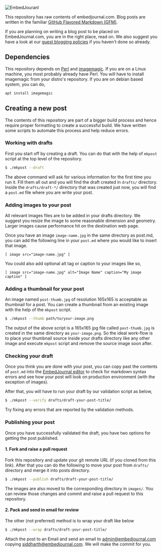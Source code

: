 ![EmbedJouranl](https://embedjournal.com/assets/images/logo/embedjournal-120px.png)

This repository has raw contents of embedjournal.com. Blog posts are written in the familiar [GitHub Flavored Markdown (GFM)](https://github.github.com/gfm/).

If you are planning on writing a blog post to be placed on EmbedJournal.com, you are in the right place, read on. We also suggest you have a look at our [guest blogging policies](https://embedjournal.com/guest-blogging/) if you haven't done so already.

## Dependencies

This repository depends on [Perl](https://www.perl.org/) and [imagemagic](https://github.com/ImageMagick/ImageMagick). If you are on a Linux machine, you most probably already have Perl. You will have to install imagemagic from your distro's repository. If you are on debian based system, you can do,

```sh
apt install imagemagic
```

## Creating a new post

The contents of this repository are part of a bigger build process and hence require proper formatting to create a successful build. We have written some scripts to automate this process and help reduce errors.

### Working with drafts

First you start off by creating a draft. You can do that with the help of `mkpost` script at the top level of the repository.

```sh
$ ./mkpost --draft
```

The above command will ask for various information for the first time you run it. Fill them all out and you will find the draft created in `drafts/` directory. Inside the `drafts/draft-*/` directory that was created just now, you will find a `post.md` file where you are write your post.

### Adding images to your post

All relevant images files are to be added in your drafts directory. We suggest you resize the image to some reasonable dimension and geometry. Larger images cause performance hit on the destination web page.

Once you have an image `image-name.jpg` in the same directory as post.md, you can add the following line in your `post.md` where you would like to insert that image.

```liquid
[ image src="image-name.jpg" ]
```

You could also add optional alt tag or caption to your images like so,

```liquid
[ image src="image-name.jpg" alt="Image Name" caption="My image caption" ]
```

### Adding a thumbnail for your post

An image named `post-thumb.jpg` of resolution 165x165 is acceptable as thumbnail for a post. You can create a thumbnail from an existing image with the help of the `mkpost` script.

```sh
$ ./mkpost --thumb path/to/your-image.png
```

The output of the above script is a 165x165 jpg file called `post-thumb.jpg` is created in the same directory as `your-image.png`. So the ideal work-flow is to place your thumbnail source inside your drafts directory like any other image and execute `mkpost` script and remove the source image soon after.

### Checking your draft

Once you think you are done with your post, you can copy past the contents of `post.md` into the [EmbedJournal editor](https://embedjournal.com/editor/) to check for markdown syntax errors and see how your post will look on production environment (with the exception of images).

After that, you will have to run your draft by our validation script as below,

```sh
$ ./mkpost --verify drafts/draft-your-post-title/
```

Try fixing any errors that are reported by the validation methods.

### Publishing your post

Once you have successfully validated the draft, you have two options for getting the post published.

#### 1. Fork and raise a pull request

Fork this repository and update your git remote URL (if you cloned from this link). After that you can do the following to move your post from `drafts/` directory and merge it into posts directory.

```sh
$ ./mkpost --publish drafts/draft-your-post-title/
```

The images are also moved to the corresponding directory in `images/`. You can review those changes and commit and raise a pull request to this repository.

#### 2. Pack and send in email for review

The other (not preferred) method is to wrap your draft like below

```sh
$ ./mkpost --wrap drafts/draft-your-post-title/
```

Attach the post to an Email and send an email to admin@embedjournal.com copying siddharth@embedjournal.com. We will make the commit for you.
